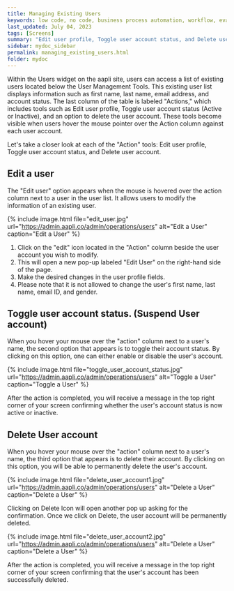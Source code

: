 ```yaml
---
title: Managing Existing Users
keywords: low code, no code, business process automation, workflow, evaluation matrixs
last_updated: July 04, 2023
tags: [Screens]
summary: "Edit user profile, Toggle user account status, and Delete user account." 
sidebar: mydoc_sidebar
permalink: managing_existing_users.html
folder: mydoc
---
```


Within the Users widget on the aapli site, users can access a list of existing users located below the User Management Tools. This existing user list displays information such as first name, last name, email address, and account status. The last column of the table is labeled "Actions," which includes tools such as Edit user profile, Toggle user account status (Active or Inactive), and an option to delete the user account. These tools become visible when users hover the mouse pointer over the Action column against each user account.

Let's take a closer look at each of the "Action" tools: Edit user profile, Toggle user account status, and Delete user account.

## Edit a user
The "Edit user" option appears when the mouse is hovered over the action column next to a user in the user list. It allows users to modify the information of an existing user.

{% include image.html file="edit_user.jpg" url="https://admin.aapli.co/admin/operations/users" alt="Edit a User" caption="Edit a User" %}

1.	Click on the "edit" icon located in the "Action" column beside the user account you wish to modify.
2.	This will open a new pop-up labeled "Edit User" on the right-hand side of the page.
3.	Make the desired changes in the user profile fields.
4.	Please note that it is not allowed to change the user's first name, last name, email ID, and gender.


## Toggle user account status. (Suspend User account)
When you hover your mouse over the "action" column next to a user's name, the second option that appears is to toggle their account status. By clicking on this option, one can either enable or disable the user's account.

{% include image.html file="toggle_user_account_status.jpg" url="https://admin.aapli.co/admin/operations/users" alt="Toggle a User" caption="Toggle a User" %}

After the action is completed, you will receive a message in the top right corner of your screen confirming whether the user's account status is now active or inactive.

## Delete User account

When you hover your mouse over the "action" column next to a user's name, the third option that appears is to delete their account. By clicking on this option, you will be able to permanently delete the user's account.

{% include image.html file="delete_user_account1.jpg" url="https://admin.aapli.co/admin/operations/users" alt="Delete a User" caption="Delete a User" %}

Clicking on Delete Icon will open another pop up asking for the confirmation. Once we click on Delete, the user account will be permanently deleted. 

{% include image.html file="delete_user_account2.jpg" url="https://admin.aapli.co/admin/operations/users" alt="Delete a User" caption="Delete a User" %}

After the action is completed, you will receive a message in the top right corner of your screen confirming that the user's account has been successfully deleted.

